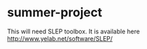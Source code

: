 # summer-project

This will need SLEP toolbox. It is available here http://www.yelab.net/software/SLEP/
